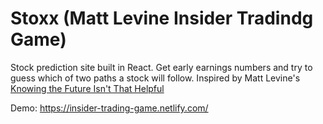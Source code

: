 
# Stoxx (Matt Levine Insider Tradindg Game)

Stock prediction site built in React. Get early earnings numbers and try to guess which of two paths a stock will follow. Inspired by Matt Levine's [Knowing the Future Isn't That Helpful](https://www.bloomberg.com/opinion/articles/2019-11-26/knowing-the-future-isn-t-that-helpful)

Demo: https://insider-trading-game.netlify.com/